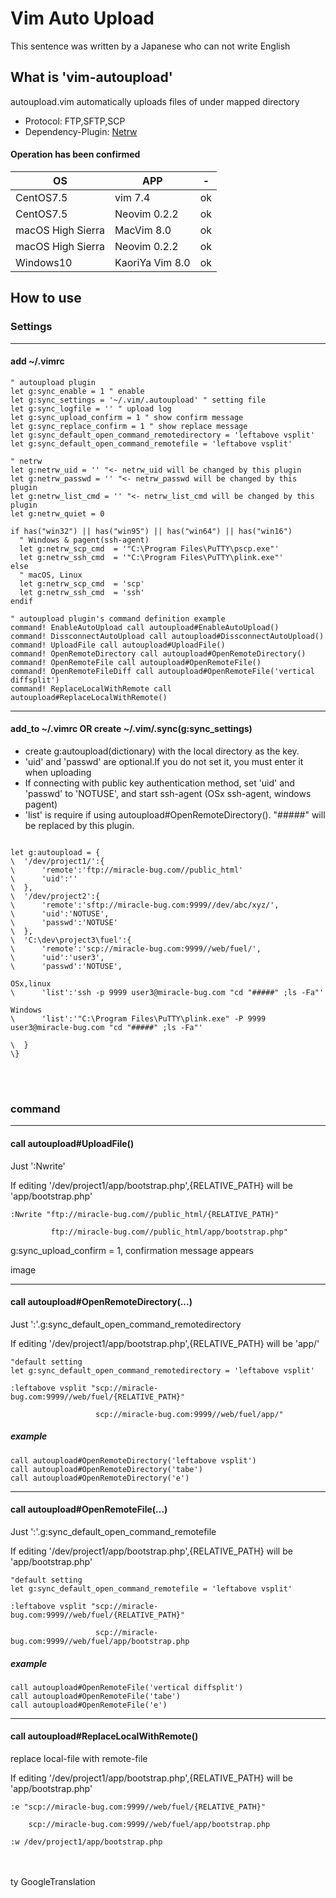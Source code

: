 # Vim Auto Upload

This sentence was written by a Japanese who can not write English

## What is 'vim-autoupload'

autoupload.vim automatically uploads files of under mapped directory

- Protocol: FTP,SFTP,SCP
- Dependency-Plugin: [Netrw](http://www.drchip.org/astronaut/vim/#NETRW)

#### Operation has been confirmed

|OS|APP|-|
|---|---|---|
|CentOS7.5|vim 7.4|ok|
|CentOS7.5|Neovim 0.2.2|ok|
|macOS High Sierra|MacVim 8.0|ok|
|macOS High Sierra|Neovim 0.2.2|ok|
|Windows10|KaoriYa Vim 8.0|ok|


## How to use

### Settings

---

#### add ~/.vimrc

```vim
" autoupload plugin
let g:sync_enable = 1 " enable
let g:sync_settings = '~/.vim/.autoupload' " setting file
let g:sync_logfile = '' " upload log
let g:sync_upload_confirm = 1 " show confirm message
let g:sync_replace_confirm = 1 " show replace message
let g:sync_default_open_command_remotedirectory = 'leftabove vsplit'
let g:sync_default_open_command_remotefile = 'leftabove vsplit'

" netrw
let g:netrw_uid = '' "<- netrw_uid will be changed by this plugin
let g:netrw_passwd = '' "<- netrw_passwd will be changed by this plugin
let g:netrw_list_cmd = '' "<- netrw_list_cmd will be changed by this plugin
let g:netrw_quiet = 0

if has("win32") || has("win95") || has("win64") || has("win16")
  " Windows & pagent(ssh-agent)
  let g:netrw_scp_cmd  = '"C:\Program Files\PuTTY\pscp.exe"'
  let g:netrw_ssh_cmd  = '"C:\Program Files\PuTTY\plink.exe"'
else
  " macOS, Linux
  let g:netrw_scp_cmd  = 'scp'
  let g:netrw_ssh_cmd  = 'ssh'
endif

" autoupload plugin's command definition example
command! EnableAutoUpload call autoupload#EnableAutoUpload()
command! DissconnectAutoUpload call autoupload#DissconnectAutoUpload()
command! UploadFile call autoupload#UploadFile()
command! OpenRemoteDirectory call autoupload#OpenRemoteDirectory()
command! OpenRemoteFile call autoupload#OpenRemoteFile()
command! OpenRemoteFileDiff call autoupload#OpenRemoteFile('vertical diffsplit')
command! ReplaceLocalWithRemote call autoupload#ReplaceLocalWithRemote()

```

---

#### add_to ~/.vimrc OR create ~/.vim/.sync(g:sync_settings)

- create g:autoupload(dictionary) with the local directory as the key.
- 'uid' and 'passwd' are optional.If you do not set it, you must enter it when uploading
- If connecting with public key authentication method, set 'uid' and 'passwd' to 'NOTUSE', and start ssh-agent (OSx ssh-agent, windows pagent)
- 'list' is require if using autoupload#OpenRemoteDirectory(). "#####" will be replaced by this plugin.

```vim

let g:autoupload = {
\  '/dev/project1/':{
\      'remote':'ftp://miracle-bug.com//public_html'
\      'uid':''
\  },
\  '/dev/project2':{
\      'remote':'sftp://miracle-bug.com:9999//dev/abc/xyz/',
\      'uid':'NOTUSE',
\      'passwd':'NOTUSE'
\  },
\  'C:\dev\project3\fuel':{
\      'remote':'scp://miracle-bug.com:9999//web/fuel/',
\      'uid':'user3',
\      'passwd':'NOTUSE',

OSx,linux
\      'list':'ssh -p 9999 user3@miracle-bug.com "cd "#####" ;ls -Fa"'

Windows
\      'list':'"C:\Program Files\PuTTY\plink.exe" -P 9999 user3@miracle-bug.com "cd "#####" ;ls -Fa"'

\  }
\}

```

<br />
<br />

### command

---

#### call autoupload#UploadFile()

Just ':Nwrite'

If editing '/dev/project1/app/bootstrap.php',{RELATIVE_PATH} will be 'app/bootstrap.php'

```
:Nwrite "ftp://miracle-bug.com//public_html/{RELATIVE_PATH}"

         ftp://miracle-bug.com//public_html/app/bootstrap.php"
```

g:sync_upload_confirm = 1, confirmation message appears

image

---

#### call autoupload#OpenRemoteDirectory(...)

Just ':'.g:sync_default_open_command_remotedirectory

If editing '/dev/project1/app/bootstrap.php',{RELATIVE_PATH} will be 'app/'

```
"default setting
let g:sync_default_open_command_remotedirectory = 'leftabove vsplit'
```

```
:leftabove vsplit "scp://miracle-bug.com:9999//web/fuel/{RELATIVE_PATH}"

                   scp://miracle-bug.com:9999//web/fuel/app/"
```

##### example

```
call autoupload#OpenRemoteDirectory('leftabove vsplit')
call autoupload#OpenRemoteDirectory('tabe')
call autoupload#OpenRemoteDirectory('e')
```
---

#### call autoupload#OpenRemoteFile(...)

Just ':'.g:sync_default_open_command_remotefile

If editing '/dev/project1/app/bootstrap.php',{RELATIVE_PATH} will be 'app/bootstrap.php'

```
"default setting
let g:sync_default_open_command_remotefile = 'leftabove vsplit'
```

```
:leftabove vsplit "scp://miracle-bug.com:9999//web/fuel/{RELATIVE_PATH}"

                   scp://miracle-bug.com:9999//web/fuel/app/bootstrap.php
```

##### example

```
call autoupload#OpenRemoteFile('vertical diffsplit')
call autoupload#OpenRemoteFile('tabe')
call autoupload#OpenRemoteFile('e')
```

---

#### call autoupload#ReplaceLocalWithRemote()

replace local-file with remote-file

If editing '/dev/project1/app/bootstrap.php',{RELATIVE_PATH} will be 'app/bootstrap.php'

```
:e "scp://miracle-bug.com:9999//web/fuel/{RELATIVE_PATH}"

    scp://miracle-bug.com:9999//web/fuel/app/bootstrap.php

:w /dev/project1/app/bootstrap.php
```

<br />
<br />
ty GoogleTranslation



